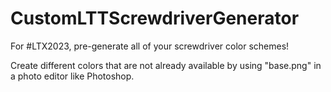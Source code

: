 # CustomLTTScrewdriverGenerator
For #LTX2023, pre-generate all of your screwdriver color schemes!

Create different colors that are not already available by using "base.png" in a photo editor like Photoshop.
